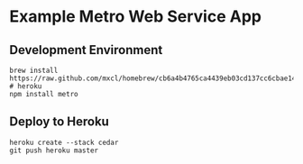 # Example Metro Web Service App

## Development Environment

```
brew install https://raw.github.com/mxcl/homebrew/cb6a4b4765ca4439eb03cd137cc6cbae143a8c62/Library/Formula/node.rb # heroku
npm install metro
```

## Deploy to Heroku

```
heroku create --stack cedar
git push heroku master
```